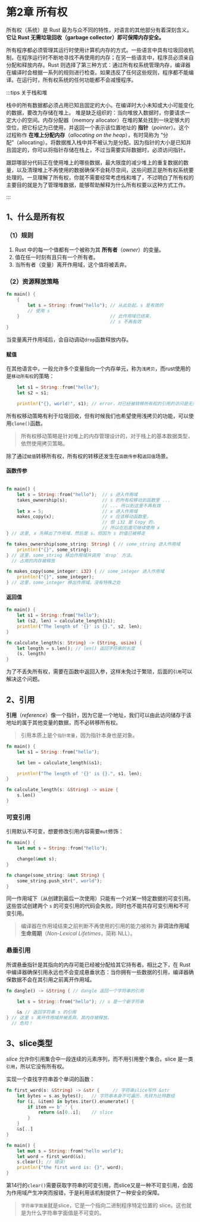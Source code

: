 # 第2章 所有权

所有权（系统）是 Rust 最为与众不同的特性，对语言的其他部分有着深刻含义。**它让 Rust 无需垃圾回收（garbage collector）即可保障内存安全。**

所有程序都必须管理其运行时使用计算机内存的方式。一些语言中具有垃圾回收机制，在程序运行时不断地寻找不再使用的内存；在另一些语言中，程序员必须亲自分配和释放内存。Rust 则选择了第三种方式：通过所有权系统管理内存，编译器在编译时会根据一系列的规则进行检查。如果违反了任何这些规则，程序都不能编译。在运行时，所有权系统的任何功能都不会减慢程序。

:::tips 关于栈和堆

栈中的所有数据都必须占用已知且固定的大小。在编译时大小未知或大小可能变化的数据，要改为存储在堆上。 堆是缺乏组织的：当向堆放入数据时，你要请求一定大小的空间。内存分配器（memory allocator）在堆的某处找到一块足够大的空位，把它标记为已使用，并返回一个表示该位置地址的 **指针**（*pointer*）。这个过程称作 **在堆上分配内存**（*allocating on the heap*），有时简称为 “分配”（allocating）。将数据推入栈中并不被认为是分配。因为指针的大小是已知并且固定的，你可以将指针存储在栈上，不过当需要实际数据时，必须访问指针。

跟踪哪部分代码正在使用堆上的哪些数据，最大限度的减少堆上的重复数据的数量，以及清理堆上不再使用的数据确保不会耗尽空间，这些问题正是所有权系统要处理的。一旦理解了所有权，你就不需要经常考虑栈和堆了，不过明白了所有权的主要目的就是为了管理堆数据，能够帮助解释为什么所有权要以这种方式工作。

:::

## 1、什么是所有权

### （1）规则

1. Rust 中的每一个值都有一个被称为其 **所有者**（*owner*）的变量。
2. 值在任一时刻有且只有一个所有者。
3. 当所有者（变量）离开作用域，这个值将被丢弃。

### （2）资源释放策略

```rust
fn main() {
    {
        let s = String::from("hello"); // 从此处起，s 是有效的
        // 使用 s
    }                                  // 此作用域已结束，
                                       // s 不再有效
}

```

当变量离开作用域后，会自动调动`drop`函数释放内存。

#### 赋值

在其他语言中，一般允许多个变量指向一个内存单元，称为`浅拷贝`，而rust使用的是`移动所有权`的策略：

```rust
    let s1 = String::from("hello");
    let s2 = s1;

    println!("{}, world!", s1);	// error，对已经被转移所有权的引用的访问是无效的
```

所有权移动策略有利于垃圾回收，但有时候我们也希望使用浅拷贝的功能，可以使用`clone()`函数。

> 所有权移动策略是针对堆上的内存管理设计的，对于栈上的基本数据类型，依然使用拷贝策略。

除了通过`赋值`转移所有权，所有权的转移还发生在`函数传参`和`返回值`场景。

#### 函数传参

```rust

fn main() {
    let s = String::from("hello");  // s 进入作用域
    takes_ownership(s);             // s 的所有权移动到函数里 ...
                                    // ... 所以到这里不再有效
    let x = 5;                      // x 进入作用域
    makes_copy(x);                  // x 应该移动函数里，
                                    // 但 i32 是 Copy 的，
                                    // 所以在后面可继续使用 x
} // 这里, x 先移出了作用域，然后是 s。但因为 s 的值已被移走

fn takes_ownership(some_string: String) { // some_string 进入作用域
    println!("{}", some_string);
} // 这里，some_string 移出作用域并调用 `drop` 方法。
  // 占用的内存被释放

fn makes_copy(some_integer: i32) { // some_integer 进入作用域
    println!("{}", some_integer);
} // 这里，some_integer 移出作用域。没有特殊之处

```

#### 返回值

```rust
fn main() {
    let s1 = String::from("hello");
    let (s2, len) = calculate_length(s1);
    println!("The length of '{}' is {}.", s2, len);
}

fn calculate_length(s: String) -> (String, usize) {
    let length = s.len(); // len() 返回字符串的长度
    (s, length)
}
```

为了不丢失所有权，需要在函数中返回入参，这样未免过于繁琐，后面的`引用`可以解决这个问题。

## 2、引用

**引用**（*reference*）像一个指针，因为它是一个地址，我们可以由此访问储存于该地址的属于其他变量的数据，而不必转移所有权。

> 引用本质上是个`指针常量`，因为指针本身也是对象。

```rust
fn main() {
    let s1 = String::from("hello");

    let len = calculate_length(&s1);

    println!("The length of '{}' is {}.", s1, len);
}

fn calculate_length(s: &String) -> usize {
    s.len()
}
```

### 可变引用

引用默认不可变，想要修改引用内容需要`mut`修饰：

```rust
fn main() {
    let mut s = String::from("hello");

    change(&mut s);
}

fn change(some_string: &mut String) {
    some_string.push_str(", world");
}
```

同一作用域下（从创建到最后一次使用）只能有一个对某一特定数据的可变引用。这些尝试创建两个 `s` 的可变引用的代码会失败，同时也不能共存可变引用和不可变引用。

> 编译器在作用域结束之前判断不再使用的引用的能力被称为 **非词法作用域生命周期**（*Non-Lexical Lifetimes*，简称 NLL）。

### 悬垂引用

所谓悬垂指针是其指向的内存可能已经被分配给其它持有者。相比之下，在 Rust 中编译器确保引用永远也不会变成悬垂状态：当你拥有一些数据的引用，编译器确保数据不会在其引用之前离开作用域。

```rust
fn dangle() -> &String { // dangle 返回一个字符串的引用

    let s = String::from("hello"); // s 是一个新字符串

    &s // 返回字符串 s 的引用
} // 这里 s 离开作用域并被丢弃。其内存被释放。
  // 危险！
```

## 3、slice类型

*slice* 允许你引用集合中一段连续的元素序列，而不用引用整个集合。slice 是一类`引用`，所以它没有所有权。

实现一个查找字符串首个单词的函数：

```rust {1,14}
fn first_word(s: &String) -> &str {		// 字符串slice写作 &str
    let bytes = s.as_bytes();	// 字符串本身不可遍历，先转为比特数组
    for (i, &item) in bytes.iter().enumerate() {
        if item == b' ' {
            return &s[0..i];	// slice
        }
    }
    &s[..]
}

fn main() {
    let mut s = String::from("hello world");
    let word = first_word(&s);
    s.clear(); // 错误!
    println!("the first word is: {}", word);
}
```

第14行的`clear()`需要获取字符串的可变引用，而slice又是一种不可变引用，会因为作用域产生冲突而报错，于是利用该机制提供了一种安全的保障。

> `字符串字面量`就是slice，它是一个指向二进制程序特定位置的 slice。这也就是为什么字符串字面值是不可变的。
